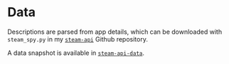 # Data

Descriptions are parsed from app details, which can be downloaded with `steam_spy.py` in my [`steam-api`](https://github.com/woctezuma/steam-api) Github repository.

A data snapshot is available in [`steam-api-data`](https://github.com/woctezuma/steam-api-data).

